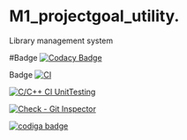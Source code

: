 # M1_projectgoal_utility.
Library management system 

#Badge
[![Codacy Badge](https://app.codacy.com/project/badge/Grade/336831a1aeba447090acaec6f5bdae2f)](https://www.codacy.com/gh/Anithknb/M1_projectgoal_utility./dashboard?utm_source=github.com&amp;utm_medium=referral&amp;utm_content=Anithknb/M1_projectgoal_utility.&amp;utm_campaign=Badge_Grade)

Badge 
[![CI](https://github.com/Anithknb/M1_projectgoal_utility./actions/workflows/main.yml/badge.svg?branch=main)](https://github.com/Anithknb/M1_projectgoal_utility./actions/workflows/main.yml)

[![C/C++ CI UnitTesting](https://github.com/Anithknb/M1_projectgoal_utility./actions/workflows/c-cpp_unit.yml/badge.svg)](https://github.com/Anithknb/M1_projectgoal_utility./actions/workflows/c-cpp_unit.yml)

[![Check - Git Inspector](https://github.com/Anithknb/M1_projectgoal_utility./actions/workflows/gitinspector.yml/badge.svg)](https://github.com/Anithknb/M1_projectgoal_utility./actions/workflows/gitinspector.yml)

<a href="https://app.codiga.io/public/user/github/Anithknb">
   <img src="https://api.codiga.io/public/badge/user/github/Anithknb?style=light" alt="codiga badge" />
</a>
